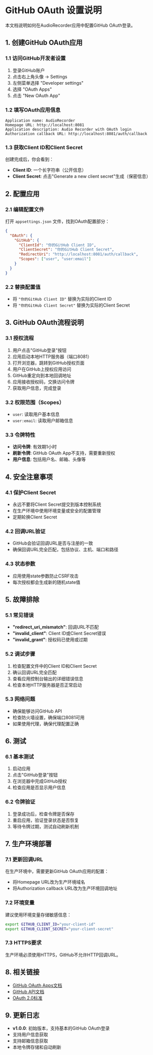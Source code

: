 # GitHub OAuth 设置说明

本文档说明如何在AudioRecorder应用中配置GitHub OAuth登录。

## 1. 创建GitHub OAuth应用

### 1.1 访问GitHub开发者设置
1. 登录GitHub账户
2. 点击右上角头像 → Settings
3. 左侧菜单选择 "Developer settings"
4. 选择 "OAuth Apps"
5. 点击 "New OAuth App"

### 1.2 填写OAuth应用信息
```
Application name: AudioRecorder
Homepage URL: http://localhost:8081
Application description: Audio Recorder with OAuth login
Authorization callback URL: http://localhost:8081/auth/callback
```

### 1.3 获取Client ID和Client Secret
创建完成后，你会看到：
- **Client ID**: 一个长字符串（公开信息）
- **Client Secret**: 点击"Generate a new client secret"生成（保密信息）

## 2. 配置应用

### 2.1 编辑配置文件
打开 `appsettings.json` 文件，找到OAuth配置部分：

```json
{
  "OAuth": {
    "GitHub": {
      "ClientId": "你的GitHub Client ID",
      "ClientSecret": "你的GitHub Client Secret",
      "RedirectUri": "http://localhost:8081/auth/callback",
      "Scopes": ["user", "user:email"]
    }
  }
}
```

### 2.2 替换配置值
- 将 `"你的GitHub Client ID"` 替换为实际的Client ID
- 将 `"你的GitHub Client Secret"` 替换为实际的Client Secret

## 3. GitHub OAuth流程说明

### 3.1 授权流程
1. 用户点击"GitHub登录"按钮
2. 应用启动本地HTTP服务器（端口8081）
3. 打开浏览器，跳转到GitHub授权页面
4. 用户在GitHub上授权应用访问
5. GitHub重定向到本地回调地址
6. 应用接收授权码，交换访问令牌
7. 获取用户信息，完成登录

### 3.2 权限范围（Scopes）
- `user`: 读取用户基本信息
- `user:email`: 读取用户邮箱信息

### 3.3 令牌特性
- **访问令牌**: 有效期1小时
- **刷新令牌**: GitHub OAuth App不支持，需要重新授权
- **用户信息**: 包括用户名、邮箱、头像等

## 4. 安全注意事项

### 4.1 保护Client Secret
- 永远不要将Client Secret提交到版本控制系统
- 在生产环境中使用环境变量或安全的配置管理
- 定期轮换Client Secret

### 4.2 回调URL验证
- GitHub会验证回调URL是否与注册的一致
- 确保回调URL完全匹配，包括协议、主机、端口和路径

### 4.3 状态参数
- 应用使用state参数防止CSRF攻击
- 每次授权都会生成新的随机state值

## 5. 故障排除

### 5.1 常见错误
- **"redirect_uri_mismatch"**: 回调URL不匹配
- **"invalid_client"**: Client ID或Client Secret错误
- **"invalid_grant"**: 授权码已使用或过期

### 5.2 调试步骤
1. 检查配置文件中的Client ID和Client Secret
2. 确认回调URL完全匹配
3. 查看应用控制台输出的详细错误信息
4. 检查本地HTTP服务器是否正常启动

### 5.3 网络问题
- 确保能够访问GitHub API
- 检查防火墙设置，确保端口8081可用
- 如果使用代理，确保代理配置正确

## 6. 测试

### 6.1 基本测试
1. 启动应用
2. 点击"GitHub登录"按钮
3. 在浏览器中完成GitHub授权
4. 检查应用是否显示用户信息

### 6.2 令牌验证
1. 登录成功后，检查令牌是否保存
2. 重启应用，验证登录状态是否恢复
3. 等待令牌过期，测试自动刷新机制

## 7. 生产环境部署

### 7.1 更新回调URL
在生产环境中，需要更新GitHub OAuth应用的配置：
- 将Homepage URL改为生产环境域名
- 将Authorization callback URL改为生产环境回调地址

### 7.2 环境变量
建议使用环境变量存储敏感信息：
```bash
export GITHUB_CLIENT_ID="your-client-id"
export GITHUB_CLIENT_SECRET="your-client-secret"
```

### 7.3 HTTPS要求
生产环境必须使用HTTPS，GitHub不允许HTTP回调URL。

## 8. 相关链接

- [GitHub OAuth Apps文档](https://docs.github.com/en/developers/apps/building-oauth-apps)
- [GitHub API文档](https://docs.github.com/en/rest)
- [OAuth 2.0标准](https://tools.ietf.org/html/rfc6749)

## 9. 更新日志

- **v1.0.0**: 初始版本，支持基本的GitHub OAuth登录
- 支持用户信息获取
- 支持邮箱信息获取
- 本地令牌存储和自动刷新

